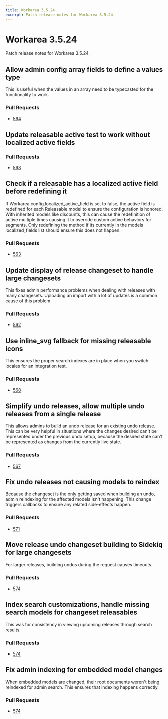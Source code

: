 ```yaml
---
title: Workarea 3.5.24
excerpt: Patch release notes for Workarea 3.5.24.
---
```


# Workarea 3.5.24

Patch release notes for Workarea 3.5.24.

## Allow admin config array fields to define a values type

This is useful when the values in an array need to be typecasted for the
functionality to work.

### Pull Requests

- [564](https://github.com/workarea-commerce/workarea/pull/564)

## Update releasable active test to work without localized active fields

### Pull Requests

- [563](https://github.com/workarea-commerce/workarea/pull/563)

## Check if a releasable has a localized active field before redefining it

If Workarea.config.localized_active_field is set to false, the active
field is redefined for each Releasable model to ensure the configuration
is honored. With inherited models like discounts, this can cause the
redefinition of active multiple times causing it to override custom active
behaviors for segments. Only redefining the method if its currently in
the models localized_fields list should ensure this does not happen.

### Pull Requests

- [563](https://github.com/workarea-commerce/workarea/pull/563)

## Update display of release changeset to handle large changesets

This fixes admin performance problems when dealing with releases with many
changesets. Uploading an import with a lot of updates is a common cause of this
problem.

### Pull Requests

- [562](https://github.com/workarea-commerce/workarea/pull/562)

## Use inline_svg fallback for missing releasable icons

This ensures the proper search indexes are in place when you switch
locales for an integration test.

### Pull Requests

- [568](https://github.com/workarea-commerce/workarea/pull/568)

## Simplify undo releases, allow multiple undo releases from a single release

This allows admins to build an undo release for an existing undo release. This
can be very helpful in situations where the changes desired can't be represented
under the previous undo setup, because the desired state can't be represented
as changes from the currently live state.

### Pull Requests

- [567](https://github.com/workarea-commerce/workarea/pull/567)

## Fix undo releases not causing models to reindex

Because the changeset is the only getting saved when building an undo,
admin reindexing for the affected models isn't happening. This change
triggers callbacks to ensure any related side-effects happen.

### Pull Requests

- [571](https://github.com/workarea-commerce/workarea/pull/571)

## Move release undo changeset building to Sidekiq for large changesets

For larger releases, building undos during the request causes timeouts.

### Pull Requests

- [574](https://github.com/workarea-commerce/workarea/pull/574)

## Index search customizations, handle missing search models for changeset releasables

This was for consistency in viewing upcoming releases through search results.

### Pull Requests

- [574](https://github.com/workarea-commerce/workarea/pull/574)

## Fix admin indexing for embedded model changes

When embedded models are changed, their root documents weren't being
reindexed for admin search. This ensures that indexing happens correctly.

### Pull Requests

- [574](https://github.com/workarea-commerce/workarea/pull/574)
